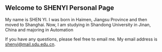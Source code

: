 ## Welcome to SHENYI Personal Page

My name is SHEN YI. I was born in Haimen, Jiangsu Province and then moved to Shanghai. Now, I am studying in Shandong University in Jinan, China and majoring in Automation

If you have any questions, please feel free to email me. My email address is shenyi@mail.sdu.edu.cn.
